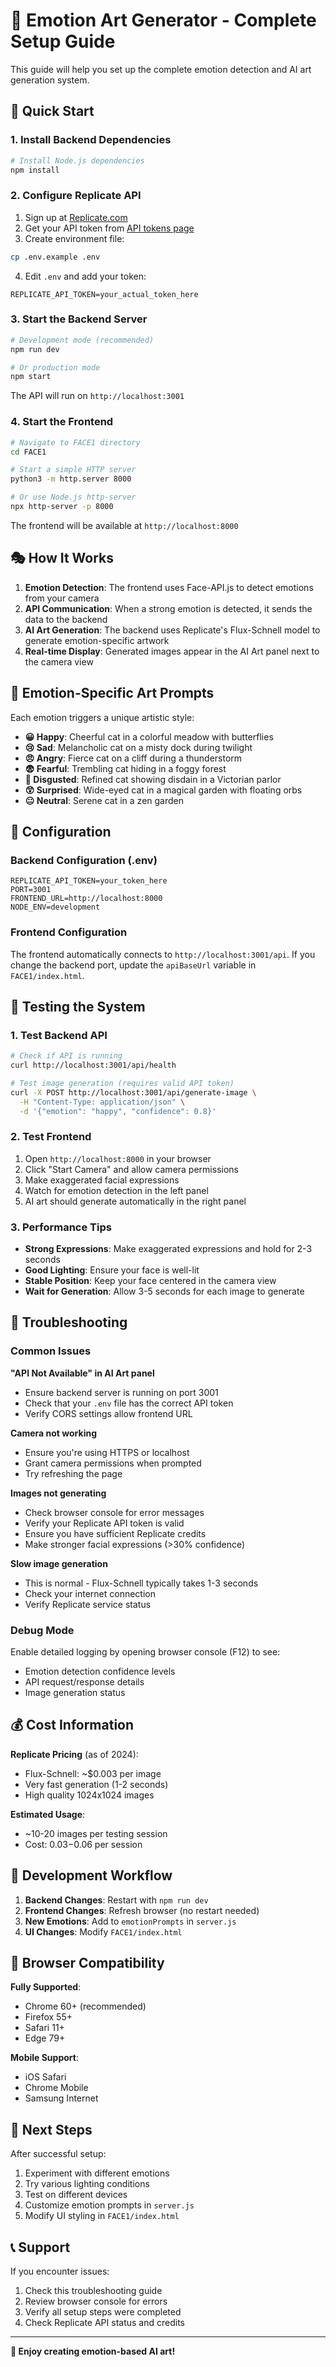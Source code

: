 # 🎨 Emotion Art Generator - Complete Setup Guide

This guide will help you set up the complete emotion detection and AI art generation system.

## 🚀 Quick Start

### 1. Install Backend Dependencies
```bash
# Install Node.js dependencies
npm install
```

### 2. Configure Replicate API
1. Sign up at [Replicate.com](https://replicate.com)
2. Get your API token from [API tokens page](https://replicate.com/account/api-tokens)
3. Create environment file:
```bash
cp .env.example .env
```
4. Edit `.env` and add your token:
```
REPLICATE_API_TOKEN=your_actual_token_here
```

### 3. Start the Backend Server
```bash
# Development mode (recommended)
npm run dev

# Or production mode
npm start
```
The API will run on `http://localhost:3001`

### 4. Start the Frontend
```bash
# Navigate to FACE1 directory
cd FACE1

# Start a simple HTTP server
python3 -m http.server 8000

# Or use Node.js http-server
npx http-server -p 8000
```
The frontend will be available at `http://localhost:8000`

## 🎭 How It Works

1. **Emotion Detection**: The frontend uses Face-API.js to detect emotions from your camera
2. **API Communication**: When a strong emotion is detected, it sends the data to the backend
3. **AI Art Generation**: The backend uses Replicate's Flux-Schnell model to generate emotion-specific artwork
4. **Real-time Display**: Generated images appear in the AI Art panel next to the camera view

## 🎨 Emotion-Specific Art Prompts

Each emotion triggers a unique artistic style:

- **😀 Happy**: Cheerful cat in a colorful meadow with butterflies
- **😢 Sad**: Melancholic cat on a misty dock during twilight  
- **😠 Angry**: Fierce cat on a cliff during a thunderstorm
- **😨 Fearful**: Trembling cat hiding in a foggy forest
- **🤢 Disgusted**: Refined cat showing disdain in a Victorian parlor
- **😲 Surprised**: Wide-eyed cat in a magical garden with floating orbs
- **😐 Neutral**: Serene cat in a zen garden

## 🔧 Configuration

### Backend Configuration (.env)
```
REPLICATE_API_TOKEN=your_token_here
PORT=3001
FRONTEND_URL=http://localhost:8000
NODE_ENV=development
```

### Frontend Configuration
The frontend automatically connects to `http://localhost:3001/api`. If you change the backend port, update the `apiBaseUrl` variable in `FACE1/index.html`.

## 🧪 Testing the System

### 1. Test Backend API
```bash
# Check if API is running
curl http://localhost:3001/api/health

# Test image generation (requires valid API token)
curl -X POST http://localhost:3001/api/generate-image \
  -H "Content-Type: application/json" \
  -d '{"emotion": "happy", "confidence": 0.8}'
```

### 2. Test Frontend
1. Open `http://localhost:8000` in your browser
2. Click "Start Camera" and allow camera permissions
3. Make exaggerated facial expressions
4. Watch for emotion detection in the left panel
5. AI art should generate automatically in the right panel

### 3. Performance Tips
- **Strong Expressions**: Make exaggerated expressions and hold for 2-3 seconds
- **Good Lighting**: Ensure your face is well-lit
- **Stable Position**: Keep your face centered in the camera view
- **Wait for Generation**: Allow 3-5 seconds for each image to generate

## 🚨 Troubleshooting

### Common Issues

**"API Not Available" in AI Art panel**
- Ensure backend server is running on port 3001
- Check that your `.env` file has the correct API token
- Verify CORS settings allow frontend URL

**Camera not working**
- Ensure you're using HTTPS or localhost
- Grant camera permissions when prompted
- Try refreshing the page

**Images not generating**
- Check browser console for error messages
- Verify your Replicate API token is valid
- Ensure you have sufficient Replicate credits
- Make stronger facial expressions (>30% confidence)

**Slow image generation**
- This is normal - Flux-Schnell typically takes 1-3 seconds
- Check your internet connection
- Verify Replicate service status

### Debug Mode
Enable detailed logging by opening browser console (F12) to see:
- Emotion detection confidence levels
- API request/response details
- Image generation status

## 💰 Cost Information

**Replicate Pricing** (as of 2024):
- Flux-Schnell: ~$0.003 per image
- Very fast generation (1-2 seconds)
- High quality 1024x1024 images

**Estimated Usage**:
- ~10-20 images per testing session
- Cost: $0.03-$0.06 per session

## 🔄 Development Workflow

1. **Backend Changes**: Restart with `npm run dev`
2. **Frontend Changes**: Refresh browser (no restart needed)
3. **New Emotions**: Add to `emotionPrompts` in `server.js`
4. **UI Changes**: Modify `FACE1/index.html`

## 📱 Browser Compatibility

**Fully Supported**:
- Chrome 60+ (recommended)
- Firefox 55+
- Safari 11+
- Edge 79+

**Mobile Support**:
- iOS Safari
- Chrome Mobile
- Samsung Internet

## 🎯 Next Steps

After successful setup:
1. Experiment with different emotions
2. Try various lighting conditions
3. Test on different devices
4. Customize emotion prompts in `server.js`
5. Modify UI styling in `FACE1/index.html`

## 📞 Support

If you encounter issues:
1. Check this troubleshooting guide
2. Review browser console for errors
3. Verify all setup steps were completed
4. Check Replicate API status and credits

---

**🎉 Enjoy creating emotion-based AI art!**
